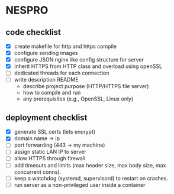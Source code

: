 NESPRO
======

## code checklist
- [x] create makefile for http and https compile
- [x] configure sending images
- [x] configure JSON nginx like config structure for server
- [x] inherit HTTPS from HTTP class and overload using openSSL
- [ ] dedicated threads for each connection
- [ ] write description README
  - describe project purpose (HTTP/HTTPS file server)
  - how to compile and run
  - any prerequisites (e.g., OpenSSL, Linux only)

## deployment checklist
- [x] generate SSL certs (lets encrypt)
- [x] domain name -> ip
- [ ] port forwarding (443 → my machine)
- [ ] assign static LAN IP to server
- [ ] allow HTTPS through firewall
- [ ] add timeouts and limits (max header size, max body size, max concurrent conns).
- [ ] keep a watchdog (systemd, supervisord) to restart on crashes.
- [ ] run server as a non-privileged user inside a container
